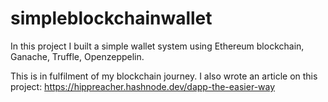 # simpleblockchainwallet

In this project I built a simple wallet system using Ethereum blockchain, Ganache, Truffle, Openzeppelin.

This is in fulfilment of my blockchain journey. I also wrote an article on this project: https://hippreacher.hashnode.dev/dapp-the-easier-way
